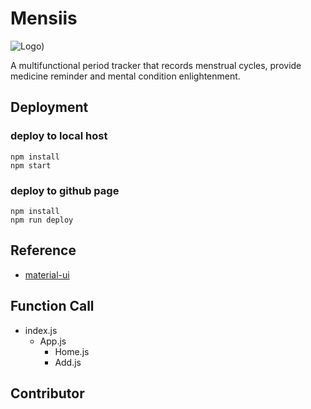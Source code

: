 # Mensiis

![Logo](https://www.canva.com/design/DAFCDT2oSYw/Sj_wQ-8iJ7yHqO4wT5iIKw/edit?utm_content=DAFCDT2oSYw&utm_campaign=designshare&utm_medium=link2&utm_source=sharebutton))

A multifunctional period tracker that records menstrual cycles, provide medicine reminder and mental condition enlightenment.



## Deployment

### deploy to local host

```shell
npm install
npm start
```

### deploy to github page

```shell
npm install
npm run deploy
```

## Reference

- [material-ui](https://material-ui.com/getting-started)

## Function Call

- index.js
  - App.js
    - Home.js
    - Add.js

## Contributor




